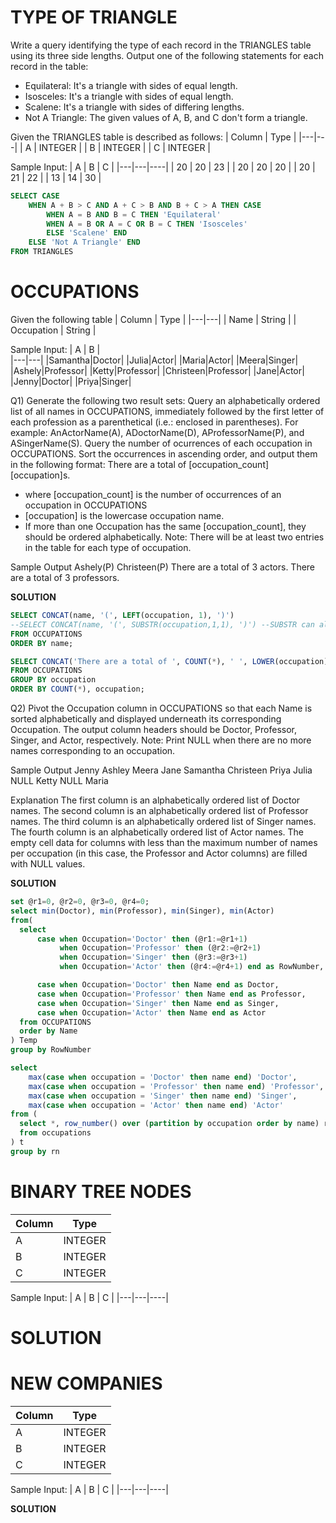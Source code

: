 # TYPE OF TRIANGLE
Write a query identifying the type of each record in the TRIANGLES table using its three side lengths. 
Output one of the following statements for each record in the table:
 - Equilateral: It's a triangle with  sides of equal length.
 - Isosceles: It's a triangle with  sides of equal length.
 - Scalene: It's a triangle with  sides of differing lengths.
 - Not A Triangle: The given values of A, B, and C don't form a triangle.

Given the TRIANGLES table is described as follows:
|  Column | Type |
|---|---|
| A | INTEGER |
| B | INTEGER |
| C | INTEGER |

Sample Input:
|  A | B | C | 
|---|---|----|
| 20 | 20 | 23 |
| 20 | 20 | 20 |
| 20 | 21 | 22 |
| 13 | 14 | 30 |

```sql
SELECT CASE
    WHEN A + B > C AND A + C > B AND B + C > A THEN CASE
        WHEN A = B AND B = C THEN 'Equilateral'
        WHEN A = B OR A = C OR B = C THEN 'Isosceles'
        ELSE 'Scalene' END
    ELSE 'Not A Triangle' END
FROM TRIANGLES
```
   
     
# OCCUPATIONS
Given the following table
|  Column | Type |
|---|---|
| Name | String |
| Occupation | String |

Sample Input:
|  A | B |  
|---|---|
|Samantha|Doctor|
|Julia|Actor|
|Maria|Actor|
|Meera|Singer|
|Ashely|Professor|
|Ketty|Professor|
|Christeen|Professor|
|Jane|Actor|
|Jenny|Doctor|
|Priya|Singer|

Q1) Generate the following two result sets:
Query an alphabetically ordered list of all names in OCCUPATIONS, immediately followed by the first letter of each profession as a parenthetical (i.e.: enclosed in parentheses). For example: AnActorName(A), ADoctorName(D), AProfessorName(P), and ASingerName(S).
Query the number of ocurrences of each occupation in OCCUPATIONS. Sort the occurrences in ascending order, and output them in the following format:
There are a total of [occupation_count] [occupation]s.
 - where [occupation_count] is the number of occurrences of an occupation in OCCUPATIONS 
 - [occupation] is the lowercase occupation name. 
 - If more than one Occupation has the same [occupation_count], they should be ordered alphabetically.
Note: There will be at least two entries in the table for each type of occupation.

Sample Output
Ashely(P)
Christeen(P)
There are a total of 3 actors.
There are a total of 3 professors.

**SOLUTION**
```sql
SELECT CONCAT(name, '(', LEFT(occupation, 1), ')')
--SELECT CONCAT(name, '(', SUBSTR(occupation,1,1), ')') --SUBSTR can also work
FROM OCCUPATIONS
ORDER BY name;

SELECT CONCAT('There are a total of ', COUNT(*), ' ', LOWER(occupation), 's.')
FROM OCCUPATIONS
GROUP BY occupation
ORDER BY COUNT(*), occupation;
```
   
Q2) Pivot the Occupation column in OCCUPATIONS so that each Name is sorted alphabetically and displayed underneath its corresponding Occupation. 
The output column headers should be Doctor, Professor, Singer, and Actor, respectively.
Note: Print NULL when there are no more names corresponding to an occupation.

Sample Output
Jenny    Ashley     Meera  Jane
Samantha Christeen  Priya  Julia
NULL     Ketty      NULL   Maria

Explanation
The first column is an alphabetically ordered list of Doctor names.
The second column is an alphabetically ordered list of Professor names.
The third column is an alphabetically ordered list of Singer names.
The fourth column is an alphabetically ordered list of Actor names.
The empty cell data for columns with less than the maximum number of names per occupation (in this case, the Professor and Actor columns) are filled with NULL values.

**SOLUTION**
```sql
set @r1=0, @r2=0, @r3=0, @r4=0;
select min(Doctor), min(Professor), min(Singer), min(Actor)
from(
  select
      case when Occupation='Doctor' then (@r1:=@r1+1)
           when Occupation='Professor' then (@r2:=@r2+1)
           when Occupation='Singer' then (@r3:=@r3+1)
           when Occupation='Actor' then (@r4:=@r4+1) end as RowNumber,

      case when Occupation='Doctor' then Name end as Doctor,
      case when Occupation='Professor' then Name end as Professor,
      case when Occupation='Singer' then Name end as Singer,
      case when Occupation='Actor' then Name end as Actor
  from OCCUPATIONS
  order by Name
) Temp
group by RowNumber

select  
    max(case when occupation = 'Doctor' then name end) 'Doctor',
    max(case when occupation = 'Professor' then name end) 'Professor',
    max(case when occupation = 'Singer' then name end) 'Singer',
    max(case when occupation = 'Actor' then name end) 'Actor'
from (
  select *, row_number() over (partition by occupation order by name) rn
  from occupations
) t
group by rn
```

# BINARY TREE NODES
|  Column | Type |
|---|---|
| A | INTEGER |
| B | INTEGER |
| C | INTEGER |

Sample Input:
|  A | B | C | 
|---|---|----|

# SOLUTION

# NEW COMPANIES
|  Column | Type |
|---|---|
| A | INTEGER |
| B | INTEGER |
| C | INTEGER |

Sample Input:
|  A | B | C | 
|---|---|----|

**SOLUTION**
```sql
```
